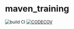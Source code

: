 # maven_training
![build CI](https://github.com/samy-z/maven_training/actions/workflows/build.yml/badge.svg)
[![CODECOV](https://codecov.io/gh/samy-z/maven_training/settings/badge.svg?token=2bf6327d-8c76-44b6-b494-3327b70ca427)](https://codecov.io/gh/samy-z/maven_training)

